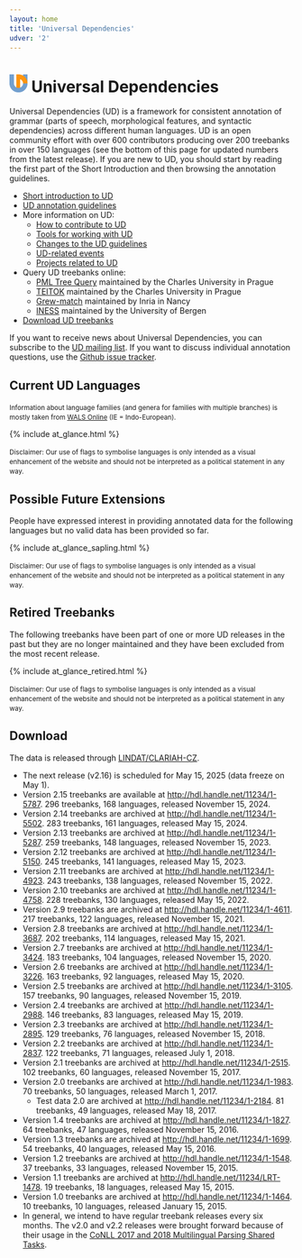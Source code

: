 ```yaml
---
layout: home
title: 'Universal Dependencies'
udver: '2'
---
```


# <img class="logo" src="logos/logo-ud.png" width="32px"> Universal Dependencies

Universal Dependencies (UD) is a framework for consistent annotation of grammar
(parts of speech, morphological features, and syntactic dependencies) across different human languages. UD is
an open community effort with over 600 contributors producing over 200 treebanks in over 150 languages
(see the bottom of this page for updated numbers from the latest release).
If you are new to UD, you should start by reading the first part of the Short Introduction and then browsing the annotation guidelines.

* [Short introduction to UD](introduction.html)
* [UD annotation guidelines](guidelines.html)
* More information on UD:
  * [How to contribute to UD](contribute.html)
  * [Tools for working with UD](tools.html)
  * [Changes to the UD guidelines](changes.html)
  * [UD-related events](events.html)
  * [Projects related to UD](related.html)
* Query UD treebanks online:
  * [PML Tree Query](http://lindat.mff.cuni.cz/services/pmltq/) maintained by the Charles University in Prague
  * [TEITOK](http://lindat.mff.cuni.cz/services/teitok/ud212/) maintained by the Charles University in Prague
  * [Grew-match](http://match.grew.fr) maintained by Inria in Nancy
  * [INESS](http://clarino.uib.no/iness) maintained by the University of Bergen
* [Download UD treebanks](#download)

If you want to receive news about Universal Dependencies, you can subscribe to the
[UD mailing list](https://lists.uu.se/sympa/info/lingfil-ud).
If you want to discuss individual annotation questions, use the
[Github issue tracker](https://github.com/universaldependencies/docs/issues).

## Current UD Languages

<small>Information about language families (and genera for families with multiple branches) is mostly taken from
[WALS Online](http://wals.info) (IE = Indo-European).</small>

<div id="accordion" class="jquery-ui-accordion">
{% include at_glance.html %}
</div>

<small>Disclaimer: Our use of flags to symbolise languages is only intended as a visual enhancement of the website and should not be interpreted as a political statement in any way.</small>

## Possible Future Extensions

People have expressed interest in providing annotated data for the following languages but no
valid data has been provided so far.

<div id="accordion" class="jquery-ui-accordion">
{% include at_glance_sapling.html %}
</div>

<small>Disclaimer: Our use of flags to symbolise languages is only intended as a visual enhancement of the website and should not be interpreted as a political statement in any way.</small>

## Retired Treebanks

The following treebanks have been part of one or more UD releases in the past but they are no
longer maintained and they have been excluded from the most recent release.

<div id="accordion" class="jquery-ui-accordion">
{% include at_glance_retired.html %}
</div>

<small>Disclaimer: Our use of flags to symbolise languages is only intended as a visual enhancement of the website and should not be interpreted as a political statement in any way.</small>

<a name="download"></a>

## Download

The data is released through [LINDAT/CLARIAH-CZ](https://lindat.mff.cuni.cz/repository/).

* The next release (v2.16) is scheduled for May 15, 2025 (data freeze on May 1).
* Version 2.15 treebanks are available at <a href="http://hdl.handle.net/11234/1-5787">http://hdl.handle.net/11234/1-5787</a>. 296 treebanks, 168 languages, released November 15, 2024.
* Version 2.14 treebanks are archived at http://hdl.handle.net/11234/1-5502. 283 treebanks, 161 languages, released May 15, 2024.
* Version 2.13 treebanks are archived at http://hdl.handle.net/11234/1-5287. 259 treebanks, 148 languages, released November 15, 2023.
* Version 2.12 treebanks are archived at http://hdl.handle.net/11234/1-5150. 245 treebanks, 141 languages, released May 15, 2023.
* Version 2.11 treebanks are archived at http://hdl.handle.net/11234/1-4923. 243 treebanks, 138 languages, released November 15, 2022.
* Version 2.10 treebanks are archived at http://hdl.handle.net/11234/1-4758. 228 treebanks, 130 languages, released May 15, 2022.
* Version 2.9 treebanks are archived at http://hdl.handle.net/11234/1-4611. 217 treebanks, 122 languages, released November 15, 2021.
* Version 2.8 treebanks are archived at http://hdl.handle.net/11234/1-3687. 202 treebanks, 114 languages, released May 15, 2021.
* Version 2.7 treebanks are archived at http://hdl.handle.net/11234/1-3424. 183 treebanks, 104 languages, released November 15, 2020.
* Version 2.6 treebanks are archived at http://hdl.handle.net/11234/1-3226. 163 treebanks, 92 languages, released May 15, 2020.
* Version 2.5 treebanks are archived at http://hdl.handle.net/11234/1-3105. 157 treebanks, 90 languages, released November 15, 2019.
* Version 2.4 treebanks are archived at http://hdl.handle.net/11234/1-2988. 146 treebanks, 83 languages, released May 15, 2019.
* Version 2.3 treebanks are archived at http://hdl.handle.net/11234/1-2895. 129 treebanks, 76 languages, released November 15, 2018.
* Version 2.2 treebanks are archived at http://hdl.handle.net/11234/1-2837. 122 treebanks, 71 languages, released July 1, 2018.
* Version 2.1 treebanks are archived at http://hdl.handle.net/11234/1-2515. 102 treebanks, 60 languages, released November 15, 2017.
* Version 2.0 treebanks are archived at http://hdl.handle.net/11234/1-1983. 70 treebanks, 50 languages, released March 1, 2017.
  * Test data 2.0 are archived at http://hdl.handle.net/11234/1-2184. 81 treebanks, 49 languages, released May 18, 2017.
* Version 1.4 treebanks are archived at http://hdl.handle.net/11234/1-1827. 64 treebanks, 47 languages, released November 15, 2016.
* Version 1.3 treebanks are archived at http://hdl.handle.net/11234/1-1699. 54 treebanks, 40 languages, released May 15, 2016.
* Version 1.2 treebanks are archived at http://hdl.handle.net/11234/1-1548. 37 treebanks, 33 languages, released November 15, 2015.
* Version 1.1 treebanks are archived at http://hdl.handle.net/11234/LRT-1478. 19 treebanks, 18 languages, released May 15, 2015.
* Version 1.0 treebanks are archived at http://hdl.handle.net/11234/1-1464. 10 treebanks, 10 languages, released January 15, 2015.
* In general, we intend to have regular treebank releases every six months. The v2.0 and v2.2 releases were brought forward because of their usage in the [CoNLL 2017 and 2018 Multilingual Parsing Shared Tasks](http://universaldependencies.org/conll17/).
